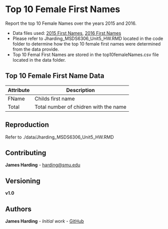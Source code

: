 # Top 10 Female First Names

Report the top 10 Female Names over the years 2015 and 2016.
- Data files used: [2015 First Names](./data/yob2015.txt), [2016 First Names](./data/yob2016.txt) 
- Please refer to Jharding_MSDS6306_Unit5_HW.RMD located in the code folder to determine how the top 10 female first names were determined from the data provide.  
- Top 10 Femal First Names are stored in the top10femaleNames.csv file located in the data folder. 

## Top 10 Female First Name Data

|  Attribute  | Description |
| -------------|-----------------|
| FName | Childs first name |
| Total | Total number of chidren with the name |

## Reproduction

Refer to ./data/Jharding_MSDS6306_Unit5_HW.RMD


## Contributing

**James Harding** - harding@smu.edu

## Versioning

**v1.0**

## Authors

**James Harding** - *Initial work* - [GitHub](https://github.com/jth1911)
 